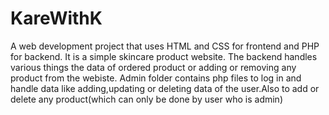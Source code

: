 # KareWithK
A web development project that uses HTML and CSS for frontend and PHP for backend. It is a simple skincare product website. The backend handles various things the data of ordered product or adding or removing any product from the webiste.
Admin folder contains php files to log in and handle data like adding,updating or deleting data of the user.Also to add or delete any product(which can only be done by user who is admin)
